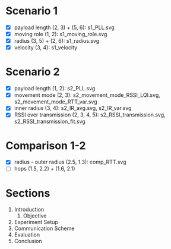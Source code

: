 # Scenario 1

- [x] payload length (2, 3) + (5, 6): s1_PLL.svg
- [x] moving role (1, 2): s1_moving_role.svg
- [x] radius (3, 5) + (2, 6): s1_radius.svg
- [x] velocity (3, 4): s1_velocity

# Scenario 2

- [x] payload length (1, 2): s2_PLL.svg
- [x] movement mode (2, 3): s2_movement_mode_RSSI_LQI.svg, s2_movement_mode_RTT_var.svg
- [x] inner radius (3, 4): s2_IR_avg.svg, s2_IR_var.svg
- [x] RSSI over transmission (2, 3, 4, 5): s2_RSSI_transmission.svg, s2_RSSI_transmission_fit.svg

# Comparison 1-2

- [x] radius - outer radius (2.5, 1.3): comp_RTT.svg
- [ ] hops (1.5, 2.2) + (1.6, 2.1)

# Sections

1. Introduction
    1. Objective
1. Experiment Setup
1. Communication Scheme
1. Evaluation
1. Conclusion